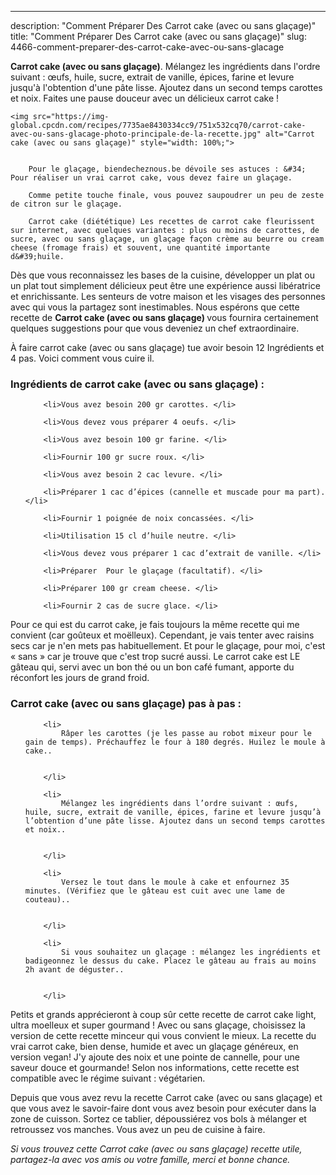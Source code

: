 ---
description: "Comment Préparer Des Carrot cake (avec ou sans glaçage)"
title: "Comment Préparer Des Carrot cake (avec ou sans glaçage)"
slug: 4466-comment-preparer-des-carrot-cake-avec-ou-sans-glacage

<p>
	<strong>Carrot cake (avec ou sans glaçage)</strong>. 
	Mélangez les ingrédients dans l&#39;ordre suivant : œufs, huile, sucre, extrait de vanille, épices, farine et levure jusqu&#39;à l&#39;obtention d&#39;une pâte lisse. Ajoutez dans un second temps carottes et noix. Faites une pause douceur avec un délicieux carrot cake !
</p>
<p>
	
	<img src="https://img-global.cpcdn.com/recipes/7735ae8430334cc9/751x532cq70/carrot-cake-avec-ou-sans-glacage-photo-principale-de-la-recette.jpg" alt="Carrot cake (avec ou sans glaçage)" style="width: 100%;">
	
	
		Pour le glaçage, biendecheznous.be dévoile ses astuces : &#34; Pour réaliser un vrai carrot cake, vous devez faire un glaçage.
	
		Comme petite touche finale, vous pouvez saupoudrer un peu de zeste de citron sur le glaçage.
	
		Carrot cake (diététique) Les recettes de carrot cake fleurissent sur internet, avec quelques variantes : plus ou moins de carottes, de sucre, avec ou sans glaçage, un glaçage façon crème au beurre ou cream cheese (fromage frais) et souvent, une quantité importante d&#39;huile.
	
</p>

Dès que vous reconnaissez les bases de la cuisine, développer un plat ou un plat tout simplement délicieux peut être une expérience aussi libératrice et enrichissante. Les senteurs de votre maison et les visages des personnes avec qui vous la partagez sont inestimables. Nous espérons que cette recette de <strong> Carrot cake (avec ou sans glaçage) </strong> vous fournira certainement quelques suggestions pour que vous deveniez un chef extraordinaire.

<!--inarticleads1-->

À faire carrot cake (avec ou sans glaçage) tue avoir besoin 12 Ingrédients et 4 pas. Voici comment vous cuire il.

<h3>Ingrédients de carrot cake (avec ou sans glaçage) :</h3>

<ol>
	
		<li>Vous avez besoin 200 gr carottes. </li>
	
		<li>Vous devez vous préparer 4 oeufs. </li>
	
		<li>Vous avez besoin 100 gr farine. </li>
	
		<li>Fournir 100 gr sucre roux. </li>
	
		<li>Vous avez besoin 2 cac levure. </li>
	
		<li>Préparer 1 cac d’épices (cannelle et muscade pour ma part). </li>
	
		<li>Fournir 1 poignée de noix concassées. </li>
	
		<li>Utilisation 15 cl d’huile neutre. </li>
	
		<li>Vous devez vous préparer 1 cac d’extrait de vanille. </li>
	
		<li>Préparer  Pour le glaçage (facultatif). </li>
	
		<li>Préparer 100 gr cream cheese. </li>
	
		<li>Fournir 2 cas de sucre glace. </li>
	
</ol>

Pour ce qui est du carrot cake, je fais toujours la même recette qui me convient (car goûteux et moëlleux). Cependant, je vais tenter avec raisins secs car je n&#39;en mets pas habituellement. Et pour le glaçage, pour moi, c&#39;est « sans » car je trouve que c&#39;est trop sucré aussi. Le carrot cake est LE gâteau qui, servi avec un bon thé ou un bon café fumant, apporte du réconfort les jours de grand froid. 

<!--inarticleads2-->

<h3>Carrot cake (avec ou sans glaçage) pas à pas :</h3>

<ol>
	
		<li>
			Râper les carottes (je les passe au robot mixeur pour le gain de temps). Préchauffez le four à 180 degrés. Huilez le moule à cake..
			
			
		</li>
	
		<li>
			Mélangez les ingrédients dans l’ordre suivant : œufs, huile, sucre, extrait de vanille, épices, farine et levure jusqu’à l’obtention d’une pâte lisse. Ajoutez dans un second temps carottes et noix..
			
			
		</li>
	
		<li>
			Versez le tout dans le moule à cake et enfournez 35 minutes. (Vérifiez que le gâteau est cuit avec une lame de couteau)..
			
			
		</li>
	
		<li>
			Si vous souhaitez un glaçage : mélangez les ingrédients et badigeonnez le dessus du cake. Placez le gâteau au frais au moins 2h avant de déguster..
			
			
		</li>
	
</ol>

Petits et grands apprécieront à coup sûr cette recette de carrot cake light, ultra moelleux et super gourmand ! Avec ou sans glaçage, choisissez la version de cette recette minceur qui vous convient le mieux. La recette du vrai carrot cake, bien dense, humide et avec un glaçage généreux, en version vegan! J&#39;y ajoute des noix et une pointe de cannelle, pour une saveur douce et gourmande! Selon nos informations, cette recette est compatible avec le régime suivant : végétarien. 

<!--inarticleads1-->

<p>
Depuis que vous avez revu la recette Carrot cake (avec ou sans glaçage) et que vous avez le savoir-faire dont vous avez besoin pour exécuter dans la zone de cuisson. Sortez ce tablier, dépoussiérez vos bols à mélanger et retroussez vos manches. Vous avez un peu de cuisine à faire.
</p>

<p>
<i>Si vous trouvez cette Carrot cake (avec ou sans glaçage) recette utile, partagez-la avec vos amis ou votre famille, merci et bonne chance.</i>
</p>

